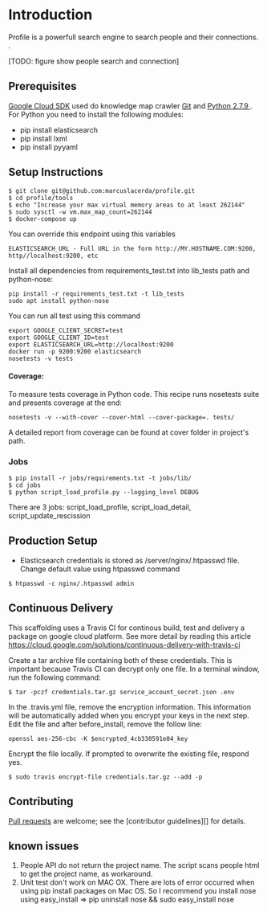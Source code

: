# Introduction
Profile is a powerfull search engine to search people and their connections. .

[TODO: figure show people search and connection]

## Prerequisites
[Google Cloud SDK][gcloud] used do knowledge map crawler
[Git][] and [Python 2.7.9 ][Python]. For Python you need to install the following modules:
* pip install elasticsearch
* pip install lxml
* pip install pyyaml

## Setup Instructions

```console
$ git clone git@github.com:marcuslacerda/profile.git
$ cd profile/tools
$ echo "Increase your max virtual memory areas to at least 262144"
$ sudo sysctl -w vm.max_map_count=262144
$ docker-compose up
```

You can override this endpoint using this variables
```
ELASTICSEARCH_URL - Full URL in the form http://MY.HOSTNAME.COM:9200, http//localhost:9200, etc
```

Install all dependencies from requirements_test.txt into lib_tests path and python-nose:
```
pip install -r requirements_test.txt -t lib_tests
sudo apt install python-nose
```
You can run all test using this command
```
export GOOGLE_CLIENT_SECRET=test
export GOOGLE_CLIENT_ID=test
export ELASTICSEARCH_URL=http://localhost:9200
docker run -p 9200:9200 elasticsearch
nosetests -v tests
```
#### Coverage:

To measure tests coverage in Python code. This recipe runs nosetests suite and presents coverage at the end:
```
nosetests -v --with-cover --cover-html --cover-package=. tests/
```
A detailed report from coverage can be found at cover folder in project's path.

### Jobs

```
$ pip install -r jobs/requirements.txt -t jobs/lib/
$ cd jobs
$ python script_load_profile.py --logging_level DEBUG
```
There are 3 jobs: script_load_profile, script_load_detail, script_update_rescission

## Production Setup
* Elasticsearch credentials is stored as /server/nginx/.htpasswd file. Change default value using htpasswd command

```console
$ htpasswd -c nginx/.htpasswd admin
```

## Continuous Delivery
This scaffolding uses a Travis CI for continous build, test and delivery a package on google cloud platform.
See more detail by reading this article
https://cloud.google.com/solutions/continuous-delivery-with-travis-ci


Create a tar archive file containing both of these credentials. This is important because Travis CI can decrypt only one file. In a terminal window, run the following command:

```
$ tar -pczf credentials.tar.gz service_account_secret.json .env
```

In the .travis.yml file, remove the encryption information. This information will be automatically added when you encrypt your keys in the next step. Edit the file and after before_install, remove the follow line:
```
openssl aes-256-cbc -K $encrypted_4cb330591e04_key
```

Encrypt the file locally. If prompted to overwrite the existing file, respond yes.
```console
$ sudo travis encrypt-file credentials.tar.gz --add -p
```


## Contributing
[Pull requests][] are welcome; see the [contributor guidelines][] for details.

## known issues
1. People API do not return the project name. The script scans people html to get the project name, as workaround.
1. Unit test don't work on MAC OX. There are lots of error occurred when using pip install packages on Mac OS. So I recommend you install nose using easy_install => pip uninstall nose && sudo easy_install nose

[gcloud]: https://cloud.google.com/sdk/
[Git]: http://help.github.com/set-up-git-redirect
[Python]: https://www.python.org
[Pull requests]: https://help.github.com/categories/collaborating-on-projects-using-issues-and-pull-requests/
[elasticsearch]: https://www.elastic.co/products/elasticsearch

